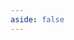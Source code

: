 ```yaml
---
aside: false
---
```


<script setup lang="ts">
import { defineAsyncComponent } from 'vue'
import Timeline from './components/Timeline.vue'

const MiniChat = defineAsyncComponent(() => 
  import('./components/MiniChat.vue')
)

// Optimized milestone data with compressed structure and type safety
interface MilestoneRecord {
  time: string;
  title: string;
  description: string;
  path?: string | null;
  cta?: string | null;
  anchor?: string | null;
}

// Helper function to create milestone record from array
const createMilestone = ([time, title, description, path = null, cta = null, anchor = null]: readonly [string, string, string, string?, string?, string?]): MilestoneRecord => ({
  time,
  title,
  description,
  path: path || null,
  cta: cta || null,
  anchor: anchor || null
});

// All milestone data using consistent array approach
const milestoneData: MilestoneRecord[] = [
  // 2025 milestones
  ["Mar 2025", "Promoted to Senior Product Manager", "Finally made my first career big splash.", null, null, "2025"],
  ["Mar 2025", "Got married", "Mrs said yes to a lifetime together. Strictly no take backsies!"],

  // 2024 milestones
  ["May 2024", "Completed executive education in Product Strategy", "Obtained from Northwestern Kellogg School of Management.", "https://execedcertificate.kellogg.northwestern.edu/e767d718-50bc-4034-bcca-7be97a9b53ba", "Verify", "2024"],

  // 2022 milestones
  ["Sep 2022", "Second ADPList Super Mentor award", "I guess people find my thoughts and opinion rather insightful.", null, null, "2022"],
  ["Jun 2022", "Completed Workato's Automation Pro III", "Became an expert in my own product, as it should be.", "https://verify.skilljar.com/c/aedm5bnsixju", "Verify"],
  ["Mar 2022", "First ADPList Super Mentor award", "Gained recognition for spending a lot of time talking."],

  // 2021 milestones
  ["Dec 2021", "Joined ADPList as a mentor", "Helped aspiring product managers/techies get their first gig in the biz.", null, null, "2021"],
  ["Mar 2021", "Became a Certified Usability Analyst", "HFI taught me the basics of good human-computer interaction.", "https://www.credly.com/badges/b924a4ba-3f7a-42d6-92e0-ac2c87f55a5e/", "Verify"],
  ["Jan 2021", "Became an Advanced Certified Scrum Product Owner", "Basically, I got Scrum ingrained in my brain even more.", "https://bcert.me/sxeivdiqf", "Verify"],

  // 2020 milestones
  ["Apr 2020", "Published 4 Figma Plugins", "One of which runs a basic Snake game in Figma.", null, null, "2020"],

  // 2017 milestones
  ["Jul 2017", "Presented at IEEE AIM Conference", "Flew to Germany to speak about impulse shaper and drink weißbier.", "https://ieeexplore.ieee.org/document/8014259/", "View publication", "2017"],
  ["Jun 2017", "Conducted a robot design workshop", "Got people to assemble my pseudo-Lego kit at the Art Science Museum."],

  // 2016 milestones
  ["Sep 2016", "Received the IES Gold Medal award", "Somehow graduated top of my batch again, this time in university.", null, null, "2016"],
  ["Mar 2016", "Became a Certified SOLIDWORKS Professional", "Passed the more rigorous exam measuring my CAD proficiency.", "https://cv.virtualtester.com/qr/?b=SLDWRKS&i=C-REF3DRFNDN", "Verify"],

  // 2015 milestones
  ["Oct 2015", "Exhibited at Maker Faire European Edition 2015", "Flew to Italy to showcase our amphibious rolling robot.", null, null, "2015"],

  // 2014 milestones
  ["Jun 2014", "Received the Di Yerbury International Scholar award", "Plus pocket money to spend during my exchange at MIT.", null, null, "2014"],

  // 2013 milestones
  ["Jul 2013", "Received the Tay Chen Hui Memorial award", "Somehow graduated as top science student from my high school.", null, null, "2013"],
  ["May 2013", "Received the ASEAN Undergraduate Scholarship", "Secured free tertiary education."],

  // 2008 milestones
  ["Nov 2008", "Received the MOE School-Based Scholarship", "And migrated to Singapore in search of a better future.", null, null, "2008"],
].map(createMilestone);
</script>

<MiniChat />

<Timeline :items="milestoneData" />
